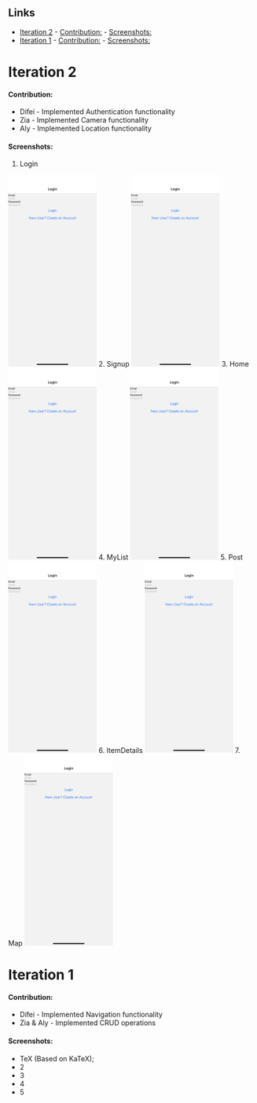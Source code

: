 ## Links

- [Iteration 2](#iteration-2)
      - [Contribution:](#contribution)
      - [Screenshots:](#screenshots)
- [Iteration 1](#iteration-1)
      - [Contribution:](#contribution-1)
      - [Screenshots:](#screenshots-1)


# Iteration 2

#### Contribution:

- Difei - Implemented Authentication functionality
- Zia - Implemented Camera functionality
- Aly - Implemented Location functionality

#### Screenshots:

1. Login
<img src="./Screenshots/Login.PNG" width="180"/>
2. Signup
<img src="./Screenshots/Login.PNG" width="180"/>
3. Home
<img src="./Screenshots/Login.PNG" width="180"/>
4. MyList
<img src="./Screenshots/Login.PNG" width="180"/>
5. Post
<img src="./Screenshots/Login.PNG" width="180"/>
6. ItemDetails
<img src="./Screenshots/Login.PNG" width="180"/>
7. Map
<img src="./Screenshots/Login.PNG" width="180"/>



# Iteration 1

#### Contribution:

- Difei - Implemented Navigation functionality
- Zia & Aly - Implemented CRUD operations

#### Screenshots:

- TeX (Based on KaTeX);
- 2
- 3
- 4
- 5
